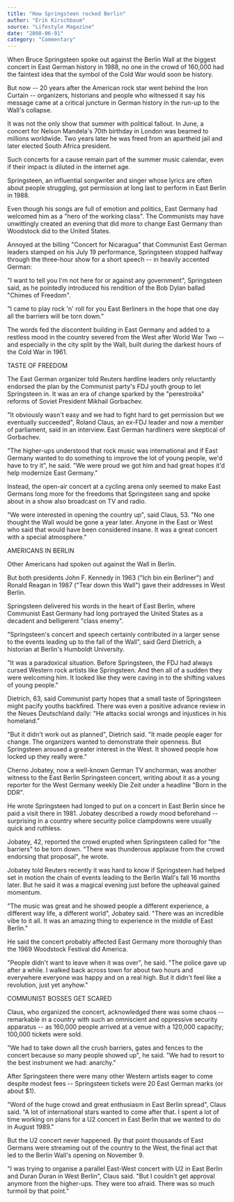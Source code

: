 ```yaml
---
title: "How Springsteen rocked Berlin"
author: "Erik Kirschbaum"
source: "Lifestyle Magazine"
date: "2008-06-01"
category: "Commentary"
---
```


When Bruce Springsteen spoke out against the Berlin Wall at the biggest concert in East German history in 1988, no one in the crowd of 160,000 had the faintest idea that the symbol of the Cold War would soon be history.

But now -- 20 years after the American rock star went behind the Iron Curtain -- organizers, historians and people who witnessed it say his message came at a critical juncture in German history in the run-up to the Wall's collapse.

It was not the only show that summer with political fallout. In June, a concert for Nelson Mandela's 70th birthday in London was beamed to millions worldwide. Two years later he was freed from an apartheid jail and later elected South Africa president.

Such concerts for a cause remain part of the summer music calendar, even if their impact is diluted in the internet age.

Springsteen, an influential songwriter and singer whose lyrics are often about people struggling, got permission at long last to perform in East Berlin in 1988.

Even though his songs are full of emotion and politics, East Germany had welcomed him as a "hero of the working class". The Communists may have unwittingly created an evening that did more to change East Germany than Woodstock did to the United States.

Annoyed at the billing "Concert for Nicaragua" that Communist East German leaders stamped on his July 19 performance, Springsteen stopped halfway through the three-hour show for a short speech -- in heavily accented German:

"I want to tell you I'm not here for or against any government", Springsteen said, as he pointedly introduced his rendition of the Bob Dylan ballad "Chimes of Freedom".

"I came to play rock 'n' roll for you East Berliners in the hope that one day all the barriers will be torn down."

The words fed the discontent building in East Germany and added to a restless mood in the country severed from the West after World War Two -- and especially in the city split by the Wall, built during the darkest hours of the Cold War in 1961.

TASTE OF FREEDOM

The East German organizer told Reuters hardline leaders only reluctantly endorsed the plan by the Communist party's FDJ youth group to let Springsteen in. It was an era of change sparked by the "perestroika" reforms of Soviet President Mikhail Gorbachev.

"It obviously wasn't easy and we had to fight hard to get permission but we eventually succeeded", Roland Claus, an ex-FDJ leader and now a member of parliament, said in an interview. East German hardliners were skeptical of Gorbachev.

"The higher-ups understood that rock music was international and if East Germany wanted to do something to improve the lot of young people, we'd have to try it", he said. "We were proud we got him and had great hopes it'd help modernize East Germany."

Instead, the open-air concert at a cycling arena only seemed to make East Germans long more for the freedoms that Springsteen sang and spoke about in a show also broadcast on TV and radio.

"We were interested in opening the country up", said Claus, 53. "No one thought the Wall would be gone a year later. Anyone in the East or West who said that would have been considered insane. It was a great concert with a special atmosphere."

AMERICANS IN BERLIN

Other Americans had spoken out against the Wall in Berlin.

But both presidents John F. Kennedy in 1963 ("Ich bin ein Berliner") and Ronald Reagan in 1987 ("Tear down this Wall") gave their addresses in West Berlin.

Springsteen delivered his words in the heart of East Berlin, where Communist East Germany had long portrayed the United States as a decadent and belligerent "class enemy".

"Springsteen's concert and speech certainly contributed in a larger sense to the events leading up to the fall of the Wall", said Gerd Dietrich, a historian at Berlin's Humboldt University.

"It was a paradoxical situation. Before Springsteen, the FDJ had always cursed Western rock artists like Springsteen. And then all of a sudden they were welcoming him. It looked like they were caving in to the shifting values of young people."

Dietrich, 63, said Communist party hopes that a small taste of Springsteen might pacify youths backfired. There was even a positive advance review in the Neues Deutschland daily: "He attacks social wrongs and injustices in his homeland."

"But it didn't work out as planned", Dietrich said. "It made people eager for change. The organizers wanted to demonstrate their openness. But Springsteen aroused a greater interest in the West. It showed people how locked up they really were."

Cherno Jobatey, now a well-known German TV anchorman, was another witness to the East Berlin Springsteen concert, writing about it as a young reporter for the West Germany weekly Die Zeit under a headline "Born in the DDR".

He wrote Springsteen had longed to put on a concert in East Berlin since he paid a visit there in 1981. Jobatey described a rowdy mood beforehand -- surprising in a country where security police clampdowns were usually quick and ruthless.

Jobatey, 42, reported the crowd erupted when Springsteen called for "the barriers" to be torn down. "There was thunderous applause from the crowd endorsing that proposal", he wrote.

Jobatey told Reuters recently it was hard to know if Springsteen had helped set in motion the chain of events leading to the Berlin Wall's fall 16 months later. But he said it was a magical evening just before the upheaval gained momentum.

"The music was great and he showed people a different experience, a different way life, a different world", Jobatey said. "There was an incredible vibe to it all. It was an amazing thing to experience in the middle of East Berlin."

He said the concert probably affected East Germany more thoroughly than the 1969 Woodstock Festival did America.

"People didn't want to leave when it was over", he said. "The police gave up after a while. I walked back across town for about two hours and everywhere everyone was happy and on a real high. But it didn't feel like a revolution, just yet anyhow."

COMMUNIST BOSSES GET SCARED

Claus, who organized the concert, acknowledged there was some chaos -- remarkable in a country with such an omniscient and oppressive security apparatus -- as 160,000 people arrived at a venue with a 120,000 capacity; 100,000 tickets were sold.

"We had to take down all the crush barriers, gates and fences to the concert because so many people showed up", he said. "We had to resort to the best instrument we had: anarchy."

After Springsteen there were many other Western artists eager to come despite modest fees -- Springsteen tickets were 20 East German marks (or about $1).

"Word of the huge crowd and great enthusiasm in East Berlin spread", Claus said. "A lot of international stars wanted to come after that. I spent a lot of time working on plans for a U2 concert in East Berlin that we wanted to do in August 1989."

But the U2 concert never happened. By that point thousands of East Germans were streaming out of the country to the West, the final act that led to the Berlin Wall's opening on November 9.

"I was trying to organise a parallel East-West concert with U2 in East Berlin and Duran Duran in West Berlin", Claus said. "But I couldn't get approval anymore from the higher-ups. They were too afraid. There was so much turmoil by that point."

